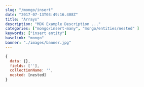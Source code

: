 ```yaml
---
slug: "/mongo/insert"
date: "2017-07-13T03:49:16.408Z"
title: "Arrays"
description: "MDX Example Description ..."
categories: ["mongo/insert-many", "mongo/entities/nested" ]
keywords: ["insert entity"]
baselink: "mongo"
banner: "./images/banner.jpg"
---
```


```javascript
{
  data: {},
  fields: [''],
  collectionName: '',
  nested: [nested]
}
```